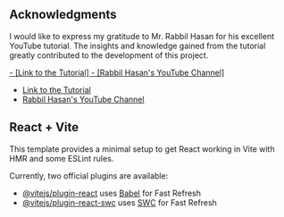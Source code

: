 ## Acknowledgments

I would like to express my gratitude to Mr. Rabbil Hasan for his excellent YouTube tutorial. The insights and knowledge gained from the tutorial greatly contributed to the development of this project.

<a href="https://www.youtube.com/watch?v=6wilewRV3xQ" target="_blank"> - [Link to the Tutorial] </a>
<a href="https://www.youtube.com/@RabbilHasanRupom"> - [Rabbil Hasan's YouTube Channel] </a>


- [Link to the Tutorial](https://www.youtube.com/watch?v=6wilewRV3xQ)
- [Rabbil Hasan's YouTube Channel](https://www.youtube.com/@RabbilHasanRupom)

## React + Vite

This template provides a minimal setup to get React working in Vite with HMR and some ESLint rules.

Currently, two official plugins are available:

- [@vitejs/plugin-react](https://github.com/vitejs/vite-plugin-react/blob/main/packages/plugin-react/README.md) uses [Babel](https://babeljs.io/) for Fast Refresh
- [@vitejs/plugin-react-swc](https://github.com/vitejs/vite-plugin-react-swc) uses [SWC](https://swc.rs/) for Fast Refresh
